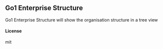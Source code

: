 ## Go1 Enterprise Structure

Go1 Enterprise Structure will show the organisation structure in a tree view

#### License

mit
